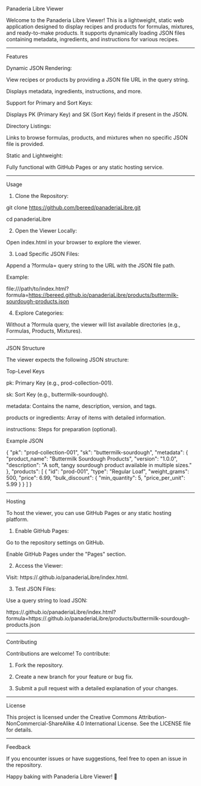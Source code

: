 Panaderia Libre Viewer

Welcome to the Panaderia Libre Viewer! This is a lightweight, static web application designed to display recipes and products for formulas, mixtures, and ready-to-make products. It supports dynamically loading JSON files containing metadata, ingredients, and instructions for various recipes.


---

Features

Dynamic JSON Rendering:

View recipes or products by providing a JSON file URL in the query string.

Displays metadata, ingredients, instructions, and more.


Support for Primary and Sort Keys:

Displays PK (Primary Key) and SK (Sort Key) fields if present in the JSON.


Directory Listings:

Links to browse formulas, products, and mixtures when no specific JSON file is provided.


Static and Lightweight:

Fully functional with GitHub Pages or any static hosting service.




---

Usage

1. Clone the Repository:

git clone https://github.com/bereed/panaderiaLibre.git

cd panaderiaLibre


2. Open the Viewer Locally:

Open index.html in your browser to explore the viewer.



3. Load Specific JSON Files:

Append a ?formula= query string to the URL with the JSON file path.

Example:

file:///path/to/index.html?formula=https://bereed.github.io/panaderiaLibre/products/buttermilk-sourdough-products.json



4. Explore Categories:

Without a ?formula query, the viewer will list available directories (e.g., Formulas, Products, Mixtures).





---

JSON Structure

The viewer expects the following JSON structure:

Top-Level Keys

pk: Primary Key (e.g., prod-collection-001).

sk: Sort Key (e.g., buttermilk-sourdough).

metadata: Contains the name, description, version, and tags.

products or ingredients: Array of items with detailed information.

instructions: Steps for preparation (optional).


Example JSON

{
  "pk": "prod-collection-001",
  "sk": "buttermilk-sourdough",
  "metadata": {
    "product_name": "Buttermilk Sourdough Products",
    "version": "1.0.0",
    "description": "A soft, tangy sourdough product available in multiple sizes."
  },
  "products": [
    {
      "id": "prod-001",
      "type": "Regular Loaf",
      "weight_grams": 500,
      "price": 6.99,
      "bulk_discount": { "min_quantity": 5, "price_per_unit": 5.99 }
    }
  ]
}


---

Hosting

To host the viewer, you can use GitHub Pages or any static hosting platform.

1. Enable GitHub Pages:

Go to the repository settings on GitHub.

Enable GitHub Pages under the "Pages" section.



2. Access the Viewer:

Visit: https://<your-username>.github.io/panaderiaLibre/index.html.



3. Test JSON Files:

Use a query string to load JSON:

https://<your-username>.github.io/panaderiaLibre/index.html?formula=https://<your-username>.github.io/panaderiaLibre/products/buttermilk-sourdough-products.json





---

Contributing

Contributions are welcome! To contribute:

1. Fork the repository.


2. Create a new branch for your feature or bug fix.


3. Submit a pull request with a detailed explanation of your changes.




---

License

This project is licensed under the Creative Commons Attribution-NonCommercial-ShareAlike 4.0 International License. See the LICENSE file for details.


---

Feedback

If you encounter issues or have suggestions, feel free to open an issue in the repository.

Happy baking with Panaderia Libre Viewer! 🥖
